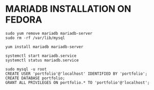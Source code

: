# MARIADB INSTALLATION ON FEDORA

```
sudo yum remove mariadb mariadb-server
sudo rm -rf /var/lib/mysql
```

```
yum install mariadb mariadb-server
```

```
systemctl start mariadb.service
systemctl status mariadb.service
```

```
sudo mysql -u root
CREATE USER 'portfolio'@'localhost' IDENTIFIED BY 'portfolio';
CREATE DATABASE portfolio;
GRANT ALL PRIVILEGES ON portfolio.* TO 'portfolio'@'localhost';
```